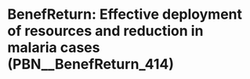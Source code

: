 # BenefReturn: __Effective deployment of resources and reduction in malaria cases__ (PBN__BenefReturn_414)

